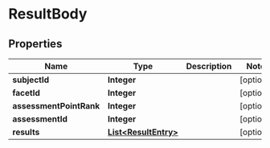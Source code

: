 
# ResultBody

## Properties
Name | Type | Description | Notes
------------ | ------------- | ------------- | -------------
**subjectId** | **Integer** |  |  [optional]
**facetId** | **Integer** |  |  [optional]
**assessmentPointRank** | **Integer** |  |  [optional]
**assessmentId** | **Integer** |  |  [optional]
**results** | [**List&lt;ResultEntry&gt;**](ResultEntry.md) |  |  [optional]



